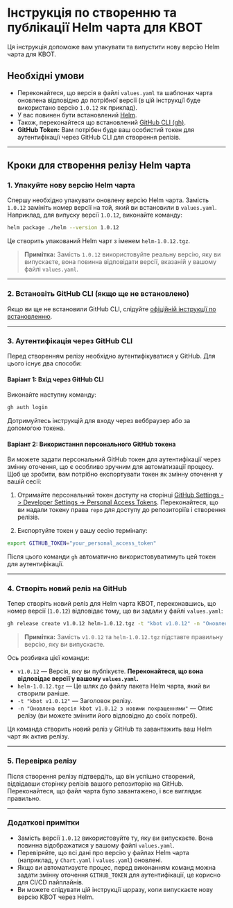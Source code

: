 # Інструкція по створенню та публікації Helm чарта для KBOT

Ця інструкція допоможе вам упакувати та випустити нову версію Helm чарта для KBOT.

## Необхідні умови

- Переконайтеся, що версія в файлі `values.yaml` та шаблонах чарта оновлена відповідно до потрібної версії (в цій інструкції буде використано версію `1.0.12` як приклад).
- У вас повинен бути встановлений [Helm](https://helm.sh/docs/intro/install/).
- Також, переконайтеся що встановлений [GitHub CLI (gh)](https://cli.github.com/manual/installation).
- **GitHub Token:** Вам потрібен буде ваш особистий токен для аутентифікації через GitHub CLI для створення релізів.

---

## Кроки для створення релізу Helm чарта

### 1. Упакуйте нову версію Helm чарта

Спершу необхідно упакувати оновлену версію Helm чарта. Замість `1.0.12` замініть номер версії на той, який ви встановили в `values.yaml`. Наприклад, для випуску версії `1.0.12`, виконайте команду:

```bash
helm package ./helm --version 1.0.12
```

Це створить упакований Helm чарт з іменем `helm-1.0.12.tgz`.

> **Примітка:** Замість `1.0.12` використовуйте реальну версію, яку ви випускаєте, вона повинна відповідати версії, вказаній у вашому файлі `values.yaml`.

---

### 2. Встановіть GitHub CLI (якщо ще не встановлено)

Якщо ви ще не встановили GitHub CLI, слідуйте [офіційній інструкції по встановленню](https://cli.github.com/manual/installation).

---

### 3. Аутентифікація через GitHub CLI

Перед створенням релізу необхідно аутентифікуватися у GitHub. Для цього існує два способи:

#### Варіант 1: Вхід через GitHub CLI

Виконайте наступну команду:

```bash
gh auth login
```

Дотримуйтесь інструкцій для входу через веббраузер або за допомогою токена.

#### Варіант 2: Використання персонального GitHub токена

Ви можете задати персональний GitHub токен для аутентифікації через змінну оточення, що є особливо зручним для автоматизації процесу. Щоб це зробити, вам потрібно експортувати токен як змінну оточення у вашій сесії:

1. Отримайте персональний токен доступу на сторінці [GitHub Settings -> Developer Settings -> Personal Access Tokens](https://github.com/settings/tokens). Переконайтеся, що ви надали токену права `repo` для доступу до репозиторіїв і створення релізів.

2. Експортуйте токен у вашу сесію терміналу:

```bash
export GITHUB_TOKEN="your_personal_access_token"
```

Після цього команди `gh` автоматично використовуватимуть цей токен для аутентифікації.

---

### 4. Створіть новий реліз на GitHub

Тепер створіть новий реліз для Helm чарта KBOT, переконавшись, що номер версії (`1.0.12`) відповідає тому, що ви задали у файлі `values.yaml`:

```bash
gh release create v1.0.12 helm-1.0.12.tgz -t "kbot v1.0.12" -n "Оновлена версія kbot v1.0.12 з новими покращеннями"
```

> **Примітка:** Замість `v1.0.12` та `helm-1.0.12.tgz` підставте правильну версію, яку ви випускаєте.

Ось розбивка цієї команди:

- `v1.0.12` — Версія, яку ви публікуєте. **Переконайтеся, що вона відповідає версії у вашому `values.yaml`.**
- `helm-1.0.12.tgz` — Це шлях до файлу пакета Helm чарта, який ви створили раніше.
- `-t "kbot v1.0.12"` — Заголовок релізу.
- `-n "Оновлена версія kbot v1.0.12 з новими покращеннями"` — Опис релізу (ви можете змінити його відповідно до своїх потреб).

Ця команда створить новий реліз у GitHub та завантажить ваш Helm чарт як актив релізу.

---

### 5. Перевірка релізу

Після створення релізу підтвердіть, що він успішно створений, відвідавши сторінку релізів вашого репозиторію на GitHub. Переконайтеся, що файл чарта було завантажено, і все виглядає правильно.

---

### Додаткові примітки

- Замість версії `1.0.12` використовуйте ту, яку ви випускаєте. Вона повинна відображатися у вашому файлі `values.yaml`.
- Перевіряйте, що всі дані про версію у файлах Helm чарта (наприклад, у `Chart.yaml` і `values.yaml`) оновлені.
- Якщо ви автоматизуєте процес, перед виконанням команд можна задати змінну оточення `GITHUB_TOKEN` для аутентифікації, це корисно для CI/CD пайплайнів.
- Ви можете слідувати цій інструкції щоразу, коли випускаєте нову версію KBOT через Helm.
